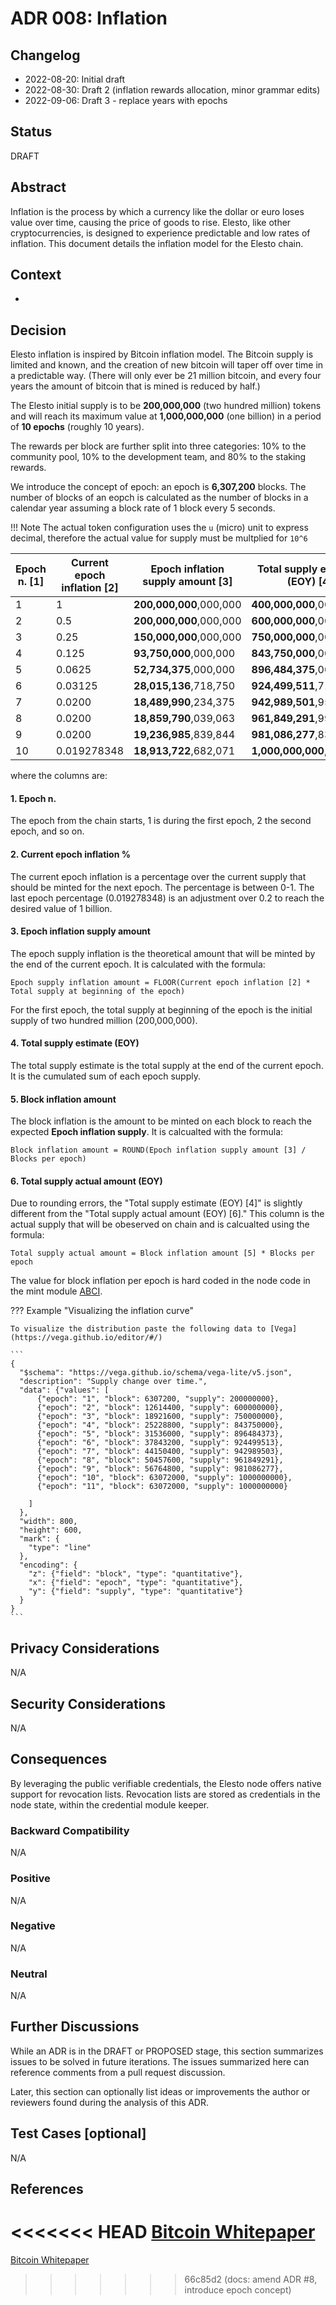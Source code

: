 # ADR 008: Inflation

## Changelog

- 2022-08-20: Initial draft
- 2022-08-30: Draft 2 (inflation rewards allocation, minor grammar edits)
- 2022-09-06: Draft 3 - replace years with epochs

## Status

DRAFT

## Abstract

Inflation is the process by which a currency like the dollar or euro loses value over time, causing the price of goods to rise. Elesto, like other cryptocurrencies, is designed to experience predictable and low rates of inflation. This document details the inflation model for the Elesto chain.


## Context

-

## Decision

Elesto inflation is inspired by Bitcoin inflation model. The Bitcoin supply is limited and known, and the creation of new bitcoin will taper off over time in a predictable way. (There will only ever be 21 million bitcoin, and every four years the amount of bitcoin that is mined is reduced by half.) 

The Elesto initial supply is to be **200,000,000** (two hundred million) tokens and will reach its maximum value at **1,000,000,000** (one billion) in a period of **10 epochs** (roughly 10 years).

The rewards per block are further split into three categories: 10% to the community pool, 10% to the development team, and 80% to the staking rewards.

We introduce the concept of epoch: an epoch is **6,307,200** blocks. The number of blocks of an eopch is calculated as the number of blocks in a calendar year assuming a block rate of 1 block every 5 seconds.

!!! Note
    The actual token configuration uses the `u` (micro) unit to express decimal, therefore the actual value for supply must be multplied for `10^6`


| Epoch n.  [1]  | Current epoch inflation [2] | Epoch inflation supply amount [3]  | Total supply estimate (EOY) [4] | Block inflation amount [5] | **Total supply actual amount (EOY)** [6] |
| ---------- | ---------------- | --------------------- | --------------------------- | --------------- | ------------------------- |
| 1          | 1                | **200,000,000**,000,000   | **400,000,000**,000,000         | **31**,709,792      | **400,000,000**,102,400       |
| 2          | 0.5              | **200,000,000**,000,000   | **600,000,000**,000,000         | **31**,709,792      | **600,000,000**,102,400       |
| 3          | 0.25             | **150,000,000**,000,000   | **750,000,000**,000,000         | **23**,782,344      | **750,000,000**,076,800       |
| 4          | 0.125            | **93,750,000**,000,000    | **843,750,000**,000,000         | **14**,863,965      | **843,750,000**,048,000       |
| 5          | 0.0625           | **52,734,375**,000,000    | **896,484,375**,000,000         | **8**,360,980       | **896,484,373**,056,000       |
| 6          | 0.03125          | **28,015,136**,718,750    | **924,499,511**,718,750         | **4**,441,771       | **924,499,513**,051,200       |
| 7          | 0.0200           | **18,489,990**,234,375    | **942,989,501**,953,125         | **2**,931,569       | **942,989,503**,715,550       |
| 8          | 0.0200           | **18,859,790**,039,063    | **961,849,291**,992,188         | **2**,990,200       | **961,849,291**,393,125       |
| 9          | 0.0200           | **19,236,985**,839,844    | **981,086,277**,832,031         | **3**,050,004       | **981,086,277**,220,988       |
| 10         | 0.019278348      | **18,913,722**,682,071    | **1,000,000,000**,514,100       | **2**,998,751       | **1,000,000,000**,139,230     |

where the columns are:

#### 1. Epoch n.

The epoch from the chain starts, 1 is during the first epoch, 2 the second epoch, and so on. 

#### 2. Current epoch inflation % 

The current epoch inflation is a percentage over the current supply that should be minted for the next epoch. The percentage is between 0-1. The last epoch percentage (0.019278348) is an adjustment over 0.2 to reach the desired value of 1 billion. 

#### 3. Epoch inflation supply amount

The epoch supply inflation is the theoretical amount that will be minted by the end of the current epoch. It is calculated with the formula:

```
Epoch supply inflation amount = FLOOR(Current epoch inflation [2] * Total supply at beginning of the epoch)
```

For the first epoch, the total supply at beginning of the epoch is the initial supply of two hundred million (200,000,000).

#### 4. Total supply estimate (EOY) 

The total supply estimate is the total supply at the end of the current epoch. It is the cumulated sum of each epoch supply.

#### 5. Block inflation amount

The block inflation is the amount to be minted on each block to reach the expected **Epoch inflation supply**. It is calcualted with the formula: 

```
Block inflation amount = ROUND(Epoch inflation supply amount [3] / Blocks per epoch)
```



#### 6. Total supply actual amount (EOY)

Due to rounding errors, the "Total supply estimate (EOY) [4]" is slightly different from the "Total supply actual amount (EOY) [6]." This column is the actual supply that will be obeserved on chain and is calcualted using the formula:

```
Total supply actual amount = Block inflation amount [5] * Blocks per epoch
```



The value for block inflation per epoch is hard coded in the node code in the mint module [ABCI](../../x/mint/abci.go#L21). 




??? Example "Visualizing the inflation curve"

    To visualize the distribution paste the following data to [Vega](https://vega.github.io/editor/#/)

    ```
    {
      "$schema": "https://vega.github.io/schema/vega-lite/v5.json",
      "description": "Supply change over time.",
      "data": {"values": [
          {"epoch": "1", "block": 6307200, "supply": 200000000},
          {"epoch": "2", "block": 12614400, "supply": 600000000},
          {"epoch": "3", "block": 18921600, "supply": 750000000},
          {"epoch": "4", "block": 25228800, "supply": 843750000},
          {"epoch": "5", "block": 31536000, "supply": 896484373},
          {"epoch": "6", "block": 37843200, "supply": 924499513},
          {"epoch": "7", "block": 44150400, "supply": 942989503},
          {"epoch": "8", "block": 50457600, "supply": 961849291},
          {"epoch": "9", "block": 56764800, "supply": 981086277},
          {"epoch": "10", "block": 63072000, "supply": 1000000000},
          {"epoch": "11", "block": 63072000, "supply": 1000000000}

        ]
      },
      "width": 800,
      "height": 600,
      "mark": {
        "type": "line"
      },
      "encoding": {
        "z": {"field": "block", "type": "quantitative"},
        "x": {"field": "epoch", "type": "quantitative"},
        "y": {"field": "supply", "type": "quantitative"}
      }
    }
    ```





## Privacy Considerations

N/A

## Security Considerations

N/A

## Consequences
  
By leveraging the public verifiable credentials, the Elesto node offers native support for revocation lists. Revocation lists are stored as credentials in the node state, within the credential module keeper. 

### Backward Compatibility

N/A

### Positive

N/A

### Negative

N/A

### Neutral

N/A

## Further Discussions

While an ADR is in the DRAFT or PROPOSED stage, this section summarizes issues to be solved in future iterations. The issues summarized here can reference comments from a pull request discussion.

Later, this section can optionally list ideas or improvements the author or reviewers found during the analysis of this ADR.

## Test Cases [optional]

N/A

## References

<<<<<<< HEAD
[Bitcoin Whitepaper](https://bitcoin.org/bitcoin.pdf)
=======
[Bitcoin Whitepaper](https://bitcoin.org/bitcoin.pdf)
>>>>>>> 66c85d2 (docs: amend ADR #8, introduce epoch concept)
